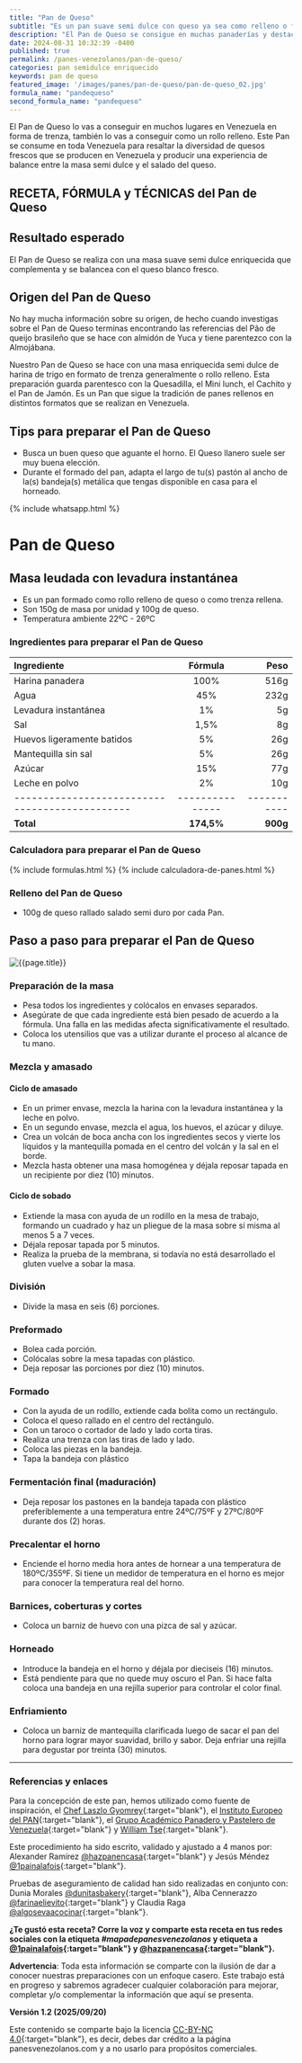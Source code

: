 ```yaml
---
title: "Pan de Queso"
subtitle: "Es un pan suave semi dulce con queso ya sea como relleno o formado en trenza."
description: "El Pan de Queso se consigue en muchas panaderías y destaca el contraste suave, dulce y salado del queso fresco que se produce en venezuela. En muchas escuelas de panadería se enseña en forma de trenza."
date: 2024-08-31 10:32:39 -0400
published: true
permalink: /panes-venezolanos/pan-de-queso/
categories: pan semidulce enriquecido
keywords: pan de queso
featured_image: '/images/panes/pan-de-queso/pan-de-queso_02.jpg'
formula_name: "pandequeso"
second_formula_name: "pandequeso"
---
```


El Pan de Queso lo vas a conseguir en muchos lugares en Venezuela en forma de trenza, también lo vas a conseguir como un rollo relleno. Este Pan se consume en toda Venezuela para resaltar la diversidad de quesos frescos que se producen en Venezuela y producir una experiencia de balance entre la masa semi dulce y el salado del queso.

## RECETA, FÓRMULA y TÉCNICAS del Pan de Queso

## Resultado esperado

El Pan de Queso se realiza con una masa suave semi dulce enriquecida que complementa y se balancea con el queso blanco fresco.

## Origen del Pan de Queso

No hay mucha información sobre su origen, de hecho cuando investigas sobre el Pan de Queso terminas encontrando las referencias del Pão de queijo brasileño que se hace con almidón de Yuca y tiene parentezco con la Almojábana. 

Nuestro Pan de Queso se hace con una masa enriquecida semi dulce de harina de trigo en formato de trenza generalmente o rollo relleno. Esta preparación guarda parentesco con la Quesadilla, el Mini lunch, el Cachito y el Pan de Jamón. Es un Pan que sigue la tradición de panes rellenos en distintos formatos que se realizan en Venezuela.

## Tips para preparar el Pan de Queso

- Busca un buen queso que aguante el horno. El Queso llanero suele ser muy buena elección.
- Durante el formado del pan, adapta el largo de tu(s) pastón al ancho de la(s) bandeja(s) metálica que tengas disponible en casa para el horneado.

{% include whatsapp.html %}

# Pan de Queso

## Masa leudada con levadura instantánea

- Es un pan formado como rollo relleno de queso o como trenza rellena.
- Son 150g de masa por unidad y 100g de queso.
- Temperatura ambiente 22ºC - 26ºC

### Ingredientes para preparar el Pan de Queso

| Ingrediente                                   |    Fórmula    |      Peso |
|:----------------------------------------------|:-------------:|----------:|
| Harina panadera                               |      100%     |      516g |
| Agua                                          |       45%     |      232g |
| Levadura instantánea                          |        1%     |        5g |
| Sal                                           |      1,5%     |        8g |
| Huevos ligeramente batidos                    |        5%     |       26g |
| Mantequilla sin sal                           |        5%     |       26g |
| Azúcar                                        |       15%     |       77g |
| Leche en polvo                                |        2%     |       10g |
| ----------------------------------------------|---------------|-----------|
| **Total**                                     |   **174,5%**  |  **900g** |

### Calculadora para preparar el Pan de Queso

{% include formulas.html %}
{% include calculadora-de-panes.html %}

### Relleno del Pan de Queso

- 100g de queso rallado salado semi duro por cada Pan.

## Paso a paso para preparar el Pan de Queso

<img class="post_image post_image_right" src="{{page.featured_image}}" alt="{{page.title}}">

<div id="preparacion"></div>

### Preparación de la masa

- Pesa todos los ingredientes y colócalos en envases separados.
- Asegúrate de que cada ingrediente está bien pesado de acuerdo a la fórmula. Una falla en las medidas afecta significativamente el resultado.
- Coloca los utensilios que vas a utilizar durante el proceso al alcance de tu mano.

### Mezcla y amasado

#### Ciclo de amasado

- En un primer envase, mezcla la harina con la levadura instantánea y la leche en polvo.
- En un segundo envase, mezcla el agua, los huevos, el azúcar y diluye.
- Crea un volcán de boca ancha con los ingredientes secos y vierte los líquidos y la mantequilla pomada en el centro del volcán y la sal en el borde.
- Mezcla hasta obtener una masa homogénea y déjala reposar tapada en un recipiente por diez (10) minutos.

<div id="sobado"></div>

#### Ciclo de sobado 

- Extiende la masa con ayuda de un rodillo en la mesa de trabajo, formando un cuadrado y haz un pliegue de la masa sobre sí misma al menos 5 a 7 veces.
- Déjala reposar tapada por 5 minutos.
- Realiza la prueba de la membrana, si todavía no está desarrollado el gluten vuelve a sobar la masa.

### División

- Divide la masa en seis (6) porciones.

### Preformado

- Bolea cada porción.
- Colócalas sobre la mesa tapadas con plástico.
- Deja reposar las porciones por diez (10) minutos.

### Formado

- Con la ayuda de un rodillo, extiende cada bolita como un rectángulo.
- Coloca el queso rallado en el centro del rectángulo.
- Con un taroco o cortador de lado y lado corta tiras.
- Realiza una trenza con las tiras de lado y lado.
- Coloca las piezas en la bandeja.
- Tapa la bandeja con plástico

### Fermentación final (maduración)

- Deja reposar los pastones en la bandeja tapada con plástico preferiblemente a una temperatura entre 24ºC/75ºF y 27ºC/80ºF durante dos (2) horas.

### Precalentar el horno

- Enciende el horno media hora antes de hornear a una temperatura de 180ºC/355ºF. Si tiene un medidor de temperatura en el horno es mejor para conocer la temperatura real del horno.

### Barnices, coberturas y cortes

- Coloca un barniz de huevo con una pizca de sal y azúcar.

### Horneado

- Introduce la bandeja en el horno y déjala por dieciseis (16) minutos.
- Está pendiente para que no quede muy oscuro el Pan. Si hace falta coloca una bandeja en una rejilla superior para controlar el color final.

### Enfriamiento

- Coloca un barniz de mantequilla clarificada luego de sacar el pan del horno para lograr mayor suavidad, brillo y sabor. Deja enfriar una rejilla para degustar por treinta (30) minutos.


------

### Referencias y enlaces

Para la concepción de este pan, hemos utilizado como fuente de inspiración, el [Chef Laszlo Gyomrey]{:target="blank"}, el [Instituto Europeo del PAN]{:target="blank"}, el [Grupo Académico Panadero y Pastelero de Venezuela]{:target="blank"} y [William Tse]{:target="blank"}.

Este procedimiento ha sido escrito, validado y ajustado a 4 manos por: Alexander Ramírez [@hazpanencasa]{:target="blank"} y Jesús Méndez [@1painalafois]{:target="blank"}.

Pruebas de aseguramiento de calidad han sido realizadas en conjunto con: Dunia Morales [@dunitasbakery]{:target="blank"}, Alba Cennerazzo [@farinaelievito]{:target="blank"} y Claudia Raga [@algosevaacocinar]{:target="blank"}.

**¿Te gustó esta receta? Corre la voz y comparte esta receta en tus redes sociales con la etiqueta _#mapadepanesvenezolanos_ y etiqueta a [@1painalafois]{:target="blank"} y [@hazpanencasa]{:target="blank"}.**

**Advertencia**: Toda esta información se comparte con la ilusión de dar a conocer nuestras preparaciones con un enfoque casero. Este trabajo está en progreso y sabremos agradecer cualquier colaboración para mejorar, completar y/o complementar la información que aquí se presenta.

__Versión 1.2 (2025/09/20)__

Este contenido se comparte bajo la licencia [CC-BY-NC 4.0](https://creativecommons.org/licenses/by-nc/4.0/deed.es){:target="blank"}, es decir, debes dar crédito a la página panesvenezolanos.com y a no usarlo para propósitos comerciales.

[@hazpanencasa]: https://www.instagram.com/hazpanencasa
[@1painalafois]: https://www.instagram.com/1painalafois
[@dunitasbakery]: https://www.instagram.com/dunitasbakery
[@farinaelievito]: https://www.instagram.com/farinaelievito
[@algosevaacocinar]: https://www.instagram.com/algosevaacocinar
[Instituto Europeo del PAN]: https://escuelaiepan.com/
[Trina Arocha]: https://www.instagram.com/trinaarocha
[Grupo Académico Panadero y Pastelero de Venezuela]: https://gappvzla.com/
[@miropopic]:https://www.instagram.com/miropopiceditor
[Joanther Guacarán]: https://instagram.com/lamamideamy/
[Chef Laszlo Gyomrey]: https://www.youtube.com/@Mirecetadepancom
[Panadero Artesanal]: https://www.instagram.com/panadero_artesanal
[William Tse]: https://www.instagram.com/taosbaker
